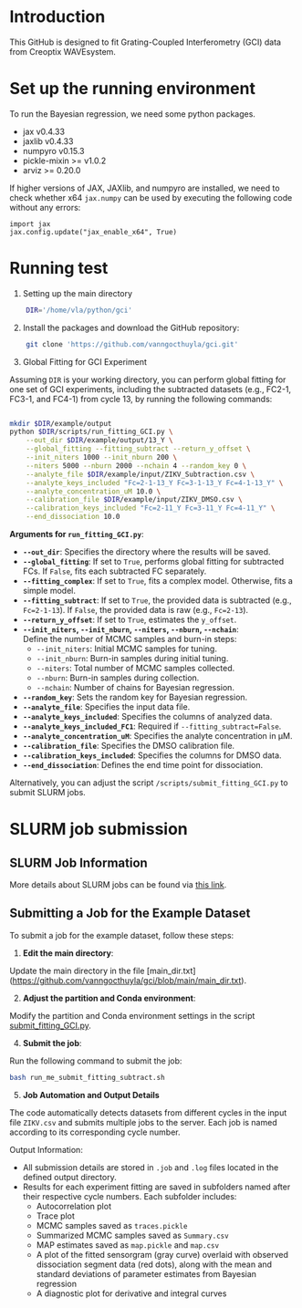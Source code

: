 # Introduction

This GitHub is designed to fit Grating-Coupled Interferometry (GCI) data from Creoptix WAVEsystem.

# Set up the running environment

To run the Bayesian regression, we need some python packages. 

  * jax v0.4.33
  * jaxlib v0.4.33
  * numpyro v0.15.3
  * pickle-mixin >= v1.0.2
  * arviz >= 0.20.0

If higher versions of JAX, JAXlib, and numpyro are installed, we need to check whether x64 `jax.numpy` can be used by executing the following code without any errors:

    import jax
    jax.config.update("jax_enable_x64", True)

# Running test

1. Setting up the main directory

```bash
    DIR='/home/vla/python/gci'
```

2. Install the packages and download the GitHub repository:

```bash
    git clone 'https://github.com/vanngocthuyla/gci.git'
```

3. Global Fitting for GCI Experiment

Assuming `DIR` is your working directory, you can perform global fitting for one set of GCI experiments, including the subtracted datasets (e.g., FC2-1, FC3-1, and FC4-1) from cycle 13, by running the following commands:  

```bash

mkdir $DIR/example/output
python $DIR/scripts/run_fitting_GCI.py \
    --out_dir $DIR/example/output/13_Y \
    --global_fitting --fitting_subtract --return_y_offset \
    --init_niters 1000 --init_nburn 200 \
    --niters 5000 --nburn 2000 --nchain 4 --random_key 0 \
    --analyte_file $DIR/example/input/ZIKV_Subtraction.csv \
    --analyte_keys_included "Fc=2-1-13_Y Fc=3-1-13_Y Fc=4-1-13_Y" \
    --analyte_concentration_uM 10.0 \
    --calibration_file $DIR/example/input/ZIKV_DMSO.csv \
    --calibration_keys_included "Fc=2-11_Y Fc=3-11_Y Fc=4-11_Y" \
    --end_dissociation 10.0
```

**Arguments for `run_fitting_GCI.py`**:  

- **`--out_dir`**: Specifies the directory where the results will be saved.  
- **`--global_fitting`**: If set to `True`, performs global fitting for subtracted FCs. If `False`, fits each subtracted FC separately.  
- **`--fitting_complex`**: If set to `True`, fits a complex model. Otherwise, fits a simple model.  
- **`--fitting_subtract`**: If set to `True`, the provided data is subtracted (e.g., `Fc=2-1-13`). If `False`, the provided data is raw (e.g., `Fc=2-13`).  
- **`--return_y_offset`**: If set to `True`, estimates the `y_offset`.  
- **`--init_niters`, `--init_nburn`, `--niters`, `--nburn`, `--nchain`**:  
  Define the number of MCMC samples and burn-in steps:  
  * `--init_niters`: Initial MCMC samples for tuning.  
  * `--init_nburn`: Burn-in samples during initial tuning.  
  * `--niters`: Total number of MCMC samples collected.  
  * `--nburn`: Burn-in samples during collection.  
  * `--nchain`: Number of chains for Bayesian regression.  
- **`--random_key`**: Sets the random key for Bayesian regression.  
- **`--analyte_file`**: Specifies the input data file.  
- **`--analyte_keys_included`**: Specifies the columns of analyzed data.  
- **`--analyte_keys_included_FC1`**: Required if `--fitting_subtract=False`.  
- **`--analyte_concentration_uM`**: Specifies the analyte concentration in µM.  
- **`--calibration_file`**: Specifies the DMSO calibration file.  
- **`--calibration_keys_included`**: Specifies the columns for DMSO data.  
- **`--end_dissociation`**: Defines the end time point for dissociation.  

Alternatively, you can adjust the script `/scripts/submit_fitting_GCI.py` to submit SLURM jobs.  

# SLURM job submission

## SLURM Job Information  
More details about SLURM jobs can be found via [this link](https://slurm.schedmd.com/overview.html).  

## Submitting a Job for the Example Dataset

To submit a job for the example dataset, follow these steps:  

1. **Edit the main directory**:  

Update the main directory in the file [main_dir.txt] (https://github.com/vanngocthuyla/gci/blob/main/main_dir.txt).  

2. **Adjust the partition and Conda environment**:  

Modify the partition and Conda environment settings in the script [submit_fitting_GCI.py](https://github.com/vanngocthuyla/gci/blob/0fe27b22cf34e38131c5ddf285bc964b197c5f9f/scripts/submit_fitting_GCI.py#L167C1-L176C22).  

4. **Submit the job**:  

Run the following command to submit the job:  

   ```bash  
   bash run_me_submit_fitting_subtract.sh
   ```
5. **Job Automation and Output Details**

The code automatically detects datasets from different cycles in the input file `ZIKV.csv` and submits multiple jobs to the server. Each job is named according to its corresponding cycle number.

Output Information:

- All submission details are stored in `.job` and `.log` files located in the defined output directory.  
- Results for each experiment fitting are saved in subfolders named after their respective cycle numbers. Each subfolder includes:  
  * Autocorrelation plot
  * Trace plot
  * MCMC samples saved as `traces.pickle`
  * Summarized MCMC samples saved as `Summary.csv`
  * MAP estimates saved as `map.pickle` and `map.csv`
  * A plot of the fitted sensorgram (gray curve) overlaid with observed dissociation segment data (red dots), along with the mean and standard deviations of parameter estimates from Bayesian regression
  * A diagnostic plot for derivative and integral curves
